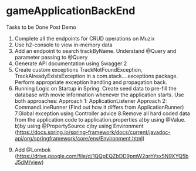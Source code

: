 # gameApplicationBackEnd
Tasks to be Done Post Demo
1. Complete all the endpoints for CRUD operations on Muzix
2. Use h2-console to view in-memory data
3. Add an endpoint to search trackByName. Understand @Query and parameter passing to @Query
4. Generate API documentation using Swagger 2
5. Create custom exceptions TrackNotFoundException, TrackAlreadyExistsException in a com.stack....exceptions package. Perform appropriate exception handling and propagation back.
6. Running Logic on Startup in Spring. Create seed data to pre-fill the database with movie information whenever the application starts. 
   Use both approaches:
       Approach 1: ApplicationListener<ContextRefreshedEvent>
       Approach 2: CommandLineRunner (Find out how it differs from ApplicationRunner)
7.Global exception using Controller advice
8.Remove all hard coded data from the application code to application.properties 
  a)by using @Value.
  b)by using @PropertySource 
  c)by using Environment (https://docs.spring.io/spring-framework/docs/current/javadoc-api/org/springframework/core/env/Environment.html)
9) Add @Lombok (https://drive.google.com/file/d/1QQpEQZbDD9pmW2qrhYsx5N9XYQ5bJ5dM/view)

